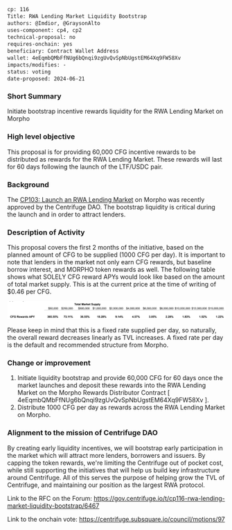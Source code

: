 ```
cp: 116
Title: RWA Lending Market Liquidity Bootstrap
authors: @Imdior, @GraysonAlto
uses-component: cp4, cp2
technical-proposal: no
requires-onchain: yes
beneficiary: Contract Wallet Address
wallet: 4eEqmbQMbFfNUg6bQnqi9zgUvQvSpNbUgstEM64Xq9FW58Xv
impacts/modifies: -
status: voting
date-proposed: 2024-06-21
```

### Short Summary
Initiate bootstrap incentive rewards liquidity for the RWA Lending Market on Morpho

### High level objective
This proposal is for providing 60,000 CFG incentive rewards to be distributed as rewards for the RWA Lending Market. These rewards will last for 60 days following the launch of the LTF/USDC pair.

### Background
The [CP103: Launch an RWA Lending Market](https://github.com/centrifuge/cps/blob/main/cps/CP103/CP103.md) on Morpho was recently approved by the Centrifuge DAO.
The bootstrap liquidity is critical during the launch and in order to attract lenders.

### Description of Activity
This proposal covers the first 2 months of the initiative, based on the planned amount of CFG to be supplied (1000 CFG per day). It is important to note that lenders in the market not only earn CFG rewards, but baseline borrow interest, and MORPHO token rewards as well.
The following table shows what SOLELY CFG reward APYs would look like based on the amount of total market supply. This is at the current price at the time of writing of $0.46 per CFG.

![CFGapy](./CP116.png)

Please keep in mind that this is a fixed rate supplied per day, so naturally, the overall reward decreases linearly as TVL increases. A fixed rate per day is the default and recommended structure from Morpho.

### Change or improvement
1. Initiate liquidity bootstrap and provide 60,000 CFG for 60 days once the market launches and deposit these rewards into the RWA Lending Market on the Morpho Rewards Distributor Contract [ 4eEqmbQMbFfNUg6bQnqi9zgUvQvSpNbUgstEM64Xq9FW58Xv ].
2. Distribute 1000 CFG per day as rewards across the RWA Lending Market on Morpho.

### Alignment to the mission of Centrifuge DAO
By creating early liquidity incentives, we will bootstrap early participation in the market which will attract more lenders, borrowers and issuers. By capping the token rewards, we're limiting the Centrifuge out of pocket cost, while still supporting the initiatives that will help us build key infrastructure around Centrifuge. All of this serves the purpose of helping grow the TVL of Centrifuge, and maintaining our position as the largest RWA protocol.

Link to the RFC on the Forum: https://gov.centrifuge.io/t/cp116-rwa-lending-market-liquidity-bootstrap/6467

Link to the onchain vote: https://centrifuge.subsquare.io/council/motions/97
